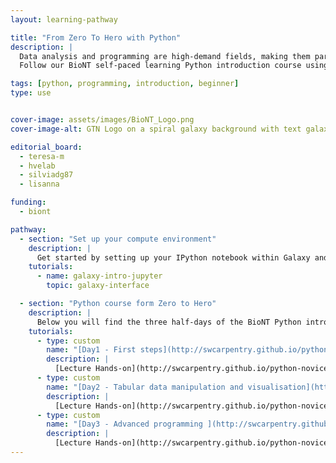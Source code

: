 ```yaml
---
layout: learning-pathway

title: "From Zero To Hero with Python"
description: |
  Data analysis and programming are high-demand fields, making them particularly attractive to job seekers and employees across various industries and academic institutions. Are you eager to acquire the foundational skills of coding using the Python programming language? The [BioNT consortium](https://biont-training.eu/index.html) is offering a training curriculum for job seekers, SME employers, and everyone who would like to gain new skills in the field of life sciences. 
  Follow our BioNT self-paced learning Python introduction course using Galaxy as a programming environment, and the learning materials of the [Carpentries](https://carpentries.org/). 

tags: [python, programming, introduction, beginner]
type: use


cover-image: assets/images/BioNT_Logo.png
cover-image-alt: GTN Logo on a spiral galaxy background with text galaxy admin training

editorial_board:
  - teresa-m
  - hvelab
  - silviadg87
  - lisanna

funding:
  - biont

pathway:
  - section: "Set up your compute environment"
    description: |
      Get started by setting up your IPython notebook within Galaxy and installing the needed dependencies. You can choose any Galaxy instance you like for this training, we tested the training on US, EU, and AU Galaxy instance.
    tutorials:
      - name: galaxy-intro-jupyter
        topic: galaxy-interface

  - section: "Python course form Zero to Hero"
    description: |
      Below you will find the three half-days of the BioNT Python introduction course. Please follow the self-paced learning materials.
    tutorials:
      - type: custom
        name: "[Day1 - First steps](http://swcarpentry.github.io/python-novice-gapminder/01-run-quit.html)"
        description: |
          [Lecture Hands-on](http://swcarpentry.github.io/python-novice-gapminder/01-run-quit.html); [<i class="fas fa-video" aria-hidden="true"></i> Lecture Video](https://lhumos.org/player/5/0/661d1e94e4b08465bc30cbc9/661d1e9be4b08465bc30cbcd)
      - type: custom
        name: "[Day2 - Tabular data manipulation and visualisation](http://swcarpentry.github.io/python-novice-gapminder/07-reading-tabular.html)"
        description: |
          [Lecture Hands-on](http://swcarpentry.github.io/python-novice-gapminder/07-reading-tabular.html); [<i class="fas fa-video" aria-hidden="true"></i> Lecture Video](https://lhumos.org/player/5/1/661d1e94e4b08465bc30cbc9/661d1eb2e4b08465bc30cbd6)
      - type: custom
        name: "[Day3 - Advanced programming ](http://swcarpentry.github.io/python-novice-gapminder/13-conditionals.html)"
        description: |
          [Lecture Hands-on](http://swcarpentry.github.io/python-novice-gapminder/13-conditionals.html); [<i class="fas fa-video" aria-hidden="true"></i> Lecture Video](https://lhumos.org/player/5/2/661d1e94e4b08465bc30cbc9/661d1ec9e4b08465bc30cbdd)
---
```

